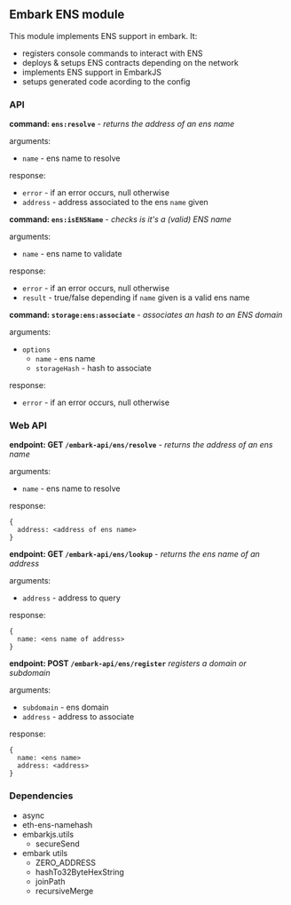 ## Embark ENS module

This module implements ENS support in embark. It:
* registers console commands to interact with ENS
* deploys & setups ENS contracts depending on the network
* implements ENS support in EmbarkJS
* setups generated code acording to the config

### API

**command: `ens:resolve`** - _returns the address of an ens name_

arguments:

* `name` - ens name to resolve

response:

* `error` - if an error occurs, null otherwise
* `address` - address associated to the ens `name` given

**command: `ens:isENSName`** - _checks is it's a (valid) ENS name_

arguments:

* `name` - ens name to validate

response:

* `error` - if an error occurs, null otherwise
* `result` - true/false depending if `name` given is a valid ens name

**command: `storage:ens:associate`** - _associates an hash to an ENS domain_

arguments:

* `options`
  * `name` - ens name
  * `storageHash` - hash to associate

response:

* `error` - if an error occurs, null otherwise

### Web API

**endpoint: GET `/embark-api/ens/resolve`** - _returns the address of an ens name_

arguments:

* `name` - ens name to resolve

response:

```
{
  address: <address of ens name>
}
```

**endpoint: GET `/embark-api/ens/lookup`** - _returns the ens name of an address_

arguments:

* `address` - address to query

response:

```
{
  name: <ens name of address>
}
```

**endpoint: POST `/embark-api/ens/register`** _registers a domain or subdomain_

arguments:

* `subdomain` - ens domain
* `address` - address to associate

response:

```
{
  name: <ens name>
  address: <address>
}
```

### Dependencies

* async
* eth-ens-namehash
* embarkjs.utils
  * secureSend
* embark utils
  * ZERO_ADDRESS
  * hashTo32ByteHexString
  * joinPath
  * recursiveMerge
